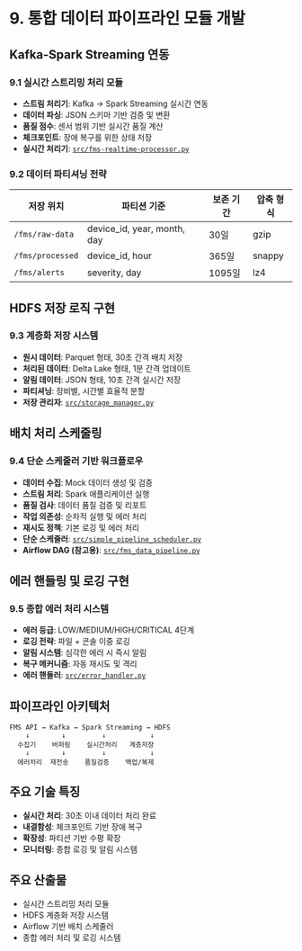 # 9. 통합 데이터 파이프라인 모듈 개발

## Kafka-Spark Streaming 연동
### 9.1 실시간 스트리밍 처리 모듈
* **스트림 처리기**: Kafka → Spark Streaming 실시간 연동
* **데이터 파싱**: JSON 스키마 기반 검증 및 변환
* **품질 점수**: 센서 범위 기반 실시간 품질 계산
* **체크포인트**: 장애 복구를 위한 상태 저장
* **실시간 처리기**: [`src/fms-realtime-processor.py`](src/fms-realtime-processor.py)

### 9.2 데이터 파티셔닝 전략
| 저장 위치        | 파티션 기준                 | 보존 기간 | 압축 형식 |
| ---------------- | --------------------------- | --------- | --------- |
| `/fms/raw-data`  | device_id, year, month, day | 30일      | gzip      |
| `/fms/processed` | device_id, hour             | 365일     | snappy    |
| `/fms/alerts`    | severity, day               | 1095일    | lz4       |

## HDFS 저장 로직 구현
### 9.3 계층화 저장 시스템
* **원시 데이터**: Parquet 형태, 30초 간격 배치 저장
* **처리된 데이터**: Delta Lake 형태, 1분 간격 업데이트
* **알림 데이터**: JSON 형태, 10초 간격 실시간 저장
* **파티셔닝**: 장비별, 시간별 효율적 분할
* **저장 관리자**: [`src/storage_manager.py`](src/storage_manager.py)

## 배치 처리 스케줄링
### 9.4 단순 스케줄러 기반 워크플로우
* **데이터 수집**: Mock 데이터 생성 및 검증
* **스트림 처리**: Spark 애플리케이션 실행
* **품질 검사**: 데이터 품질 검증 및 리포트
* **작업 의존성**: 순차적 실행 및 에러 처리
* **재시도 정책**: 기본 로깅 및 에러 처리
* **단순 스케줄러**: [`src/simple_pipeline_scheduler.py`](src/simple_pipeline_scheduler.py)
* **Airflow DAG (참고용)**: [`src/fms_data_pipeline.py`](src/fms_data_pipeline.py)

## 에러 핸들링 및 로깅 구현
### 9.5 종합 에러 처리 시스템
* **에러 등급**: LOW/MEDIUM/HIGH/CRITICAL 4단계
* **로깅 전략**: 파일 + 콘솔 이중 로깅
* **알림 시스템**: 심각한 에러 시 즉시 알림
* **복구 메커니즘**: 자동 재시도 및 격리
* **에러 핸들러**: [`src/error_handler.py`](src/error_handler.py)

## 파이프라인 아키텍처
```
FMS API → Kafka → Spark Streaming → HDFS
    ↓        ↓         ↓           ↓
  수집기    버퍼링    실시간처리   계층저장
    ↓        ↓         ↓           ↓
  에러처리  재전송    품질검증    백업/복제
```

## 주요 기술 특징
* **실시간 처리**: 30초 이내 데이터 처리 완료
* **내결함성**: 체크포인트 기반 장애 복구
* **확장성**: 파티션 기반 수평 확장
* **모니터링**: 종합 로깅 및 알림 시스템

## 주요 산출물
* 실시간 스트리밍 처리 모듈
* HDFS 계층화 저장 시스템
* Airflow 기반 배치 스케줄러
* 종합 에러 처리 및 로깅 시스템
